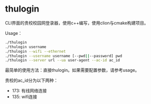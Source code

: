 
# thulogin

CLI界面的贵校校园网登录器，使用c++编写，使用clion与cmake构建项目。

Usage：

```bash
./thulogin
./thulogin username
./thulogin --wifi --ethernet
./thulogin --username username [--pwd||--password] pwd
./thulogin --server url --ua user-agent --ac-id ac_id
```

最简单的使用方法：直接thulogin。如果需要配置参数，请参考usage。

贵校的ac_id分为以下两种：

- 173: 有线网络连接
- 135: wifi连接

